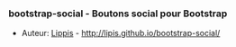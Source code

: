 ### bootstrap-social - Boutons social pour Bootstrap
* Auteur: [Lippis](https://github.com/lipis) - http://lipis.github.io/bootstrap-social/

